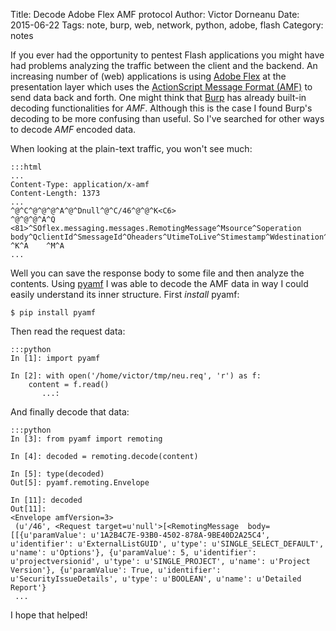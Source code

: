 Title: Decode Adobe Flex AMF protocol 
Author: Victor Dorneanu
Date: 2015-06-22
Tags: note, burp, web, network, python, adobe, flash
Category: notes

If you ever had the opportunity to pentest Flash applications you might have had problems analyzing the traffic between the client 
and the backend. An increasing number of (web) applications is using [Adobe Flex](http://www.adobe.com/products/flex.html) at the 
presentation layer which uses the [ActionScript Message Format (AMF)](https://en.wikipedia.org/wiki/Action_Message_Format) to send 
data back and forth. One might think that [Burp](http://portswigger.net/burp/) has already built-in decoding functionalities
for *AMF*. Although this is the case I found Burp's decoding to be more confusing than useful. So I've searched for other 
ways to decode *AMF* encoded data.

When looking at the plain-text traffic, you won't see much:

    :::html
    ...
    Content-Type: application/x-amf
    Content-Length: 1373
    ...
    ^@^C^@^@^@^A^@^Dnull^@^C/46^@^@^K<C6>
    ^@^@^@^A^Q
    <81>^SOflex.messaging.messages.RemotingMessage^Msource^Soperation       body^QclientId^SmessageId^Oheaders^UtimeToLive^Stimestamp^Wdestination^A^F^]generateReport      ^K^A    ^M^A
    ...

Well you can save the response body to some file and then analyze the contents. Using [pyamf](https://github.com/hydralabs/pyamf) 
I was able to decode the AMF data in way I could easily understand its inner structure. First *install* pyamf:

    $ pip install pyamf

Then read the request data:

    :::python
    In [1]: import pyamf

    In [2]: with open('/home/victor/tmp/neu.req', 'r') as f:
        content = f.read()
           ...: 

And finally decode that data:

    :::python
    In [3]: from pyamf import remoting

    In [4]: decoded = remoting.decode(content)

    In [5]: type(decoded)
    Out[5]: pyamf.remoting.Envelope

    In [11]: decoded
    Out[11]: 
    <Envelope amfVersion=3>
     (u'/46', <Request target=u'null'>[<RemotingMessage  body=[[{u'paramValue': u'1A2B4C7E-93B0-4502-878A-9BE40D2A25C4', u'identifier': u'ExternalListGUID', u'type': u'SINGLE_SELECT_DEFAULT', u'name': u'Options'}, {u'paramValue': 5, u'identifier': u'projectversionid', u'type': u'SINGLE_PROJECT', u'name': u'Project Version'}, {u'paramValue': True, u'identifier': u'SecurityIssueDetails', u'type': u'BOOLEAN', u'name': u'Detailed Report'}
     ...

I hope that helped!
